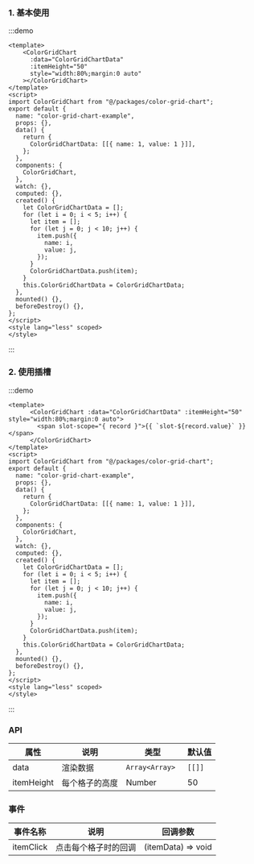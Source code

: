 ### 1. 基本使用

:::demo 

```vue
<template>
    <ColorGridChart
      :data="ColorGridChartData"
      :itemHeight="50"
      style="width:80%;margin:0 auto"
    ></ColorGridChart>
</template>
<script>
import ColorGridChart from "@/packages/color-grid-chart";
export default {
  name: "color-grid-chart-example",
  props: {},
  data() {
    return {
      ColorGridChartData: [[{ name: 1, value: 1 }]],
    };
  },
  components: {
    ColorGridChart,
  },
  watch: {},
  computed: {},
  created() {
    let ColorGridChartData = [];
    for (let i = 0; i < 5; i++) {
      let item = [];
      for (let j = 0; j < 10; j++) {
        item.push({
          name: i,
          value: j,
        });
      }
      ColorGridChartData.push(item);
    }
    this.ColorGridChartData = ColorGridChartData;
  },
  mounted() {},
  beforeDestroy() {},
};
</script>
<style lang="less" scoped>
</style>
```

:::

### 2. 使用插槽

:::demo 

```vue
<template>
      <ColorGridChart :data="ColorGridChartData" :itemHeight="50" style="width:80%;margin:0 auto">
        <span slot-scope="{ record }">{{ `slot-${record.value}` }}</span>
      </ColorGridChart>
</template>
<script>
import ColorGridChart from "@/packages/color-grid-chart";
export default {
  name: "color-grid-chart-example",
  props: {},
  data() {
    return {
      ColorGridChartData: [[{ name: 1, value: 1 }]],
    };
  },
  components: {
    ColorGridChart,
  },
  watch: {},
  computed: {},
  created() {
    let ColorGridChartData = [];
    for (let i = 0; i < 5; i++) {
      let item = [];
      for (let j = 0; j < 10; j++) {
        item.push({
          name: i,
          value: j,
        });
      }
      ColorGridChartData.push(item);
    }
    this.ColorGridChartData = ColorGridChartData;
  },
  mounted() {},
  beforeDestroy() {},
};
</script>
<style lang="less" scoped>
</style>
```

:::

### API

| 属性       | 说明           | 类型         | 默认值 |
| ---------- | -------------- | ------------ | ------ |
| data       | 渲染数据       | `Array<Array> ` | `[[]]` |
| itemHeight | 每个格子的高度 | Number       | 50     |

### 事件

| 事件名称  | 说明                 | 回调参数           |
| --------- | -------------------- | ------------------ |
| itemClick | 点击每个格子时的回调 | (itemData) => void |
